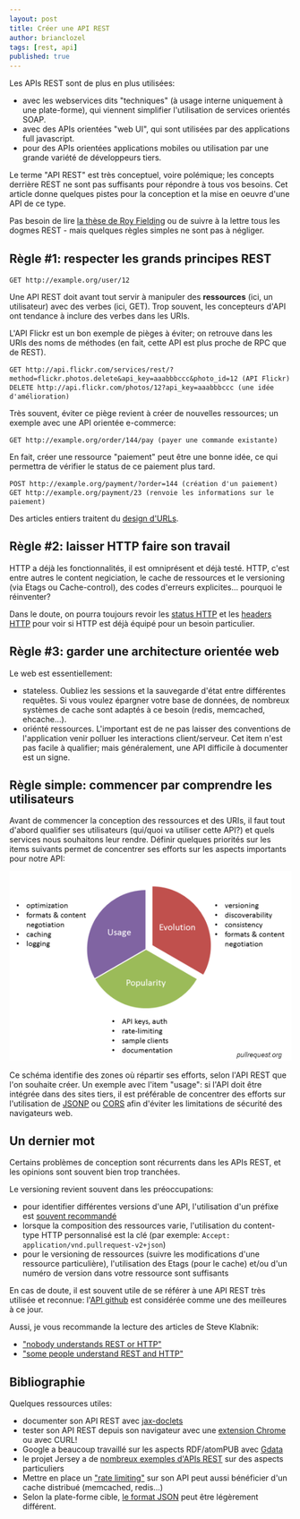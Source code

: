 ```yaml
---
layout: post
title: Créer une API REST
author: brianclozel
tags: [rest, api]
published: true
---
```


Les APIs REST sont de plus en plus utilisées:

* avec les webservices dits "techniques" (à usage interne uniquement à
  une plate-forme), qui viennent simplifier l'utilisation de services
orientés SOAP.
* avec des APIs orientées "web UI", qui sont utilisées par des
  applications full javascript.
* pour des APIs orientées applications mobiles ou utilisation par une
  grande variété de développeurs tiers.

Le terme "API REST" est très conceptuel, voire polémique; les concepts
derrière REST ne sont pas suffisants pour répondre à tous vos besoins.
Cet article donne quelques pistes pour la conception et la mise en
oeuvre d'une API de ce type.

Pas besoin de lire [la thèse de Roy
Fielding](http://www.ics.uci.edu/~fielding/pubs/dissertation/top.htm) ou
de suivre à la lettre tous les dogmes REST - mais quelques règles
simples ne sont pas à négliger.

## Règle #1: respecter les grands principes REST

    GET http://example.org/user/12

Une API REST doit avant tout servir à manipuler des **ressources** (ici,
un utilisateur) avec des verbes (ici, GET). Trop souvent, les
concepteurs d'API ont tendance à inclure des verbes dans les URIs.

L'API Flickr est un bon exemple de pièges à éviter; on retrouve dans les
URIs des noms de méthodes (en fait, cette API est plus proche de RPC que
de REST).

    GET http://api.flickr.com/services/rest/?method=flickr.photos.delete&api_key=aaabbbccc&photo_id=12 (API Flickr)
    DELETE http://api.flickr.com/photos/12?api_key=aaabbbccc (une idée d'amélioration)

Très souvent, éviter ce piège revient à créer de nouvelles ressources;
un exemple avec une API orientée e-commerce:

    GET http://example.org/order/144/pay (payer une commande existante)

En fait, créer une ressource "paiement" peut être une bonne idée, ce qui
permettra de vérifier le status de ce paiement plus tard.

    POST http://example.org/payment/?order=144 (création d'un paiement)
    GET http://example.org/payment/23 (renvoie les informations sur le paiement)

Des articles entiers traitent du [design
d'URLs](http://warpspire.com/posts/url-design/).

## Règle #2: laisser HTTP faire son travail

HTTP a déjà les fonctionnalités, il est omniprésent et déjà testé.
HTTP, c'est entre autres le content negiciation, le cache de ressources
et le versioning (via Etags ou Cache-control), des codes d'erreurs
explicites... pourquoi le réinventer?

Dans le doute, on pourra toujours revoir les [status
HTTP](http://en.wikipedia.org/wiki/List_of_HTTP_status_codes) et les
[headers HTTP](http://en.wikipedia.org/wiki/List_of_HTTP_header_fields)
pour voir si HTTP est déjà équipé pour un besoin particulier.


## Règle #3: garder une architecture orientée web

Le web est essentiellement:

* stateless. Oubliez les sessions et la sauvegarde d'état entre 
différentes requêtes. Si vous voulez épargner votre base de données,
de nombreux systèmes de cache sont adaptés à ce besoin (redis,
memcached, ehcache...).
* oriénté ressources. L'important est de ne pas laisser des conventions
  de l'application venir polluer les interactions client/serveur. Cet
item n'est pas facile à qualifier; mais généralement, une API difficile
à documenter est un signe.


## Règle simple: commencer par comprendre les utilisateurs

Avant de commencer la conception des ressources et des URIs, il faut
tout d'abord qualifier ses utilisateurs (qui/quoi va utiliser cette
API?) et quels services nous souhaitons leur rendre.
Définir quelques priorités sur les items suivants permet de concentrer
ses efforts sur les aspects importants pour notre API:

![APIs REST](/public/img/2011-09-15-creer-une-api-rest/api-rest.png)

Ce schéma identifie des zones où répartir ses efforts, selon l'API REST
que l'on souhaite créer. Un exemple avec l'item "usage": si l'API doit
être intégrée dans des sites tiers, il est préférable de concentrer des
efforts sur l'utilisation de [JSONP](http://en.wikipedia.org/wiki/JSONP) ou [CORS](http://en.wikipedia.org/wiki/Cross-Origin_Resource_Sharing) afin d'éviter les limitations de sécurité des navigateurs web.

## Un dernier mot

Certains problèmes de conception sont récurrents dans les APIs REST, et
les opinions sont souvent bien trop tranchées.

Le versioning revient souvent dans les préoccupations:

* pour identifier différentes versions d'une API, l'utilisation d'un
  préfixe est [souvent
recommandé](http://stackoverflow.com/questions/389169/best-practices-for-api-versioning)
* lorsque la composition des ressources varie, l'utilisation du
  content-type HTTP personnalisé est la clé (par exemple: `Accept: application/vnd.pullrequest-v2+json`)
* pour le versioning de ressources (suivre les modifications d'une
  ressource particulière), l'utilisation des Etags (pour le cache) et/ou
d'un numéro de version dans votre ressource sont suffisants

En cas de doute, il est souvent utile de se référer à une API REST très
utilisée et reconnue: l'[API github](http://developer.github.com/) est considérée comme une des
meilleures à ce jour.

Aussi, je vous recommande la lecture des articles de Steve Klabnik:

* ["nobody understands REST or
  HTTP"](http://blog.steveklabnik.com/2011/07/03/nobody-understands-rest-or-http.html)
* ["some people understand REST and
  HTTP"](http://blog.steveklabnik.com/2011/08/07/some-people-understand-rest-and-http.html)


## Bibliographie

Quelques ressources utiles:

* documenter son API REST avec
  [jax-doclets](http://www.lunatech-labs.com/open-source/jax-doclets)
* tester son API REST depuis son navigateur avec une [extension Chrome](https://chrome.google.com/webstore/detail/cokgbflfommojglbmbpenpphppikmonn) ou
  avec CURL!
* Google a beaucoup travaillé sur les aspects RDF/atomPUB avec
  [Gdata](http://code.google.com/intl/fr-FR/apis/gdata/)
* le projet Jersey a de [nombreux exemples d'APIs
  REST](http://download.java.net/maven/2/com/sun/jersey/samples/jersey-samples/)
sur des aspects particuliers
* Mettre en place un ["rate
  limiting"](http://stackoverflow.com/questions/667508/whats-a-good-rate-limiting-algorithm)
sur son API peut aussi bénéficier d'un cache distribué (memcached,
redis...)
* Selon la plate-forme cible, [le format
  JSON](http://jersey.httpjava.net/nonav/documentation/latest/json.html#d4e955) peut être légèrement
  différent.

